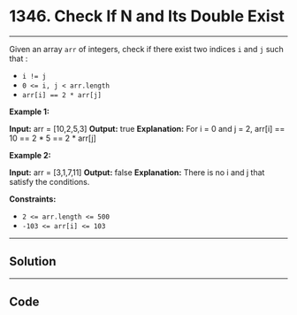 # 1346. Check If N and Its Double Exist

---

Given an array `arr` of integers, check if there exist two indices `i` and `j` such that :

  * `i != j`
  * `0 <= i, j < arr.length`
  * `arr[i] == 2 * arr[j]`



 

**Example 1:**


**Input:** arr = [10,2,5,3]
**Output:** true
**Explanation:** For i = 0 and j = 2, arr[i] == 10 == 2 * 5 == 2 * arr[j]


**Example 2:**


**Input:** arr = [3,1,7,11]
**Output:** false
**Explanation:** There is no i and j that satisfy the conditions.


 

**Constraints:**

  * `2 <= arr.length <= 500`
  * `-103 <= arr[i] <= 103`

---

## Solution



---

## Code
```python


```